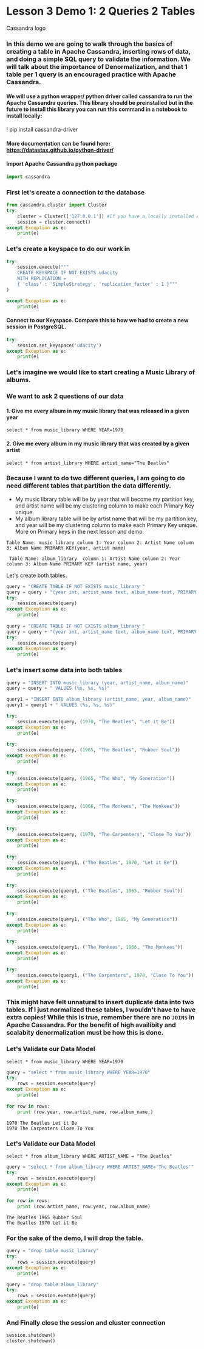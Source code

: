 # Lesson 3 Demo 1: 2 Queries 2 Tables

Cassandra logo

### In this demo we are going to walk through the basics of creating a table in Apache Cassandra, inserting rows of data, and doing a simple SQL query to validate the information. We will talk about the importance of Denormalization, and that 1 table per 1 query is an encouraged practice with Apache Cassandra. 

#### We will use a python wrapper/ python driver called cassandra to run the Apache Cassandra queries. This library should be preinstalled but in the future to install this library you can run this command in a notebook to install locally: 
! pip install cassandra-driver
#### More documentation can be found here:  https://datastax.github.io/python-driver/

#### Import Apache Cassandra python package


```python
import cassandra
```

### First let's create a connection to the database


```python
from cassandra.cluster import Cluster
try: 
    cluster = Cluster(['127.0.0.1']) #If you have a locally installed Apache Cassandra instance
    session = cluster.connect()
except Exception as e:
    print(e)
```

### Let's create a keyspace to do our work in 


```python
try:
    session.execute("""
    CREATE KEYSPACE IF NOT EXISTS udacity 
    WITH REPLICATION = 
    { 'class' : 'SimpleStrategy', 'replication_factor' : 1 }"""
)

except Exception as e:
    print(e)
```

#### Connect to our Keyspace. Compare this to how we had to create a new session in PostgreSQL.  


```python
try:
    session.set_keyspace('udacity')
except Exception as e:
    print(e)
```

### Let's imagine we would like to start creating a Music Library of albums. 

### We want to ask 2 questions of our data
#### 1. Give me every album in my music library that was released in a given year
`select * from music_library WHERE YEAR=1970`
#### 2. Give me every album in my music library that was created by a given artist  
`select * from artist_library WHERE artist_name="The Beatles"`


### Because I want to do two different queries, I am going to do need different tables that partition the data differently. 
* My music library table will be by year that will become my partition key, and artist name will be my clustering column to make each Primary Key unique. 
* My album library table will be by artist name that will be my partition key, and year will be my clustering column to make each Primary Key unique. More on Primary keys in the next lesson and demo. 

`Table Name: music_library
column 1: Year
column 2: Artist Name
column 3: Album Name
PRIMARY KEY(year, artist name)`


` Table Name: album_library 
column 1: Artist Name
column 2: Year
column 3: Album Name
PRIMARY KEY (artist name, year)`


Let's create both tables. 


```python
query = "CREATE TABLE IF NOT EXISTS music_library "
query = query + "(year int, artist_name text, album_name text, PRIMARY KEY (year, artist_name))"
try:
    session.execute(query)
except Exception as e:
    print(e)
    
query = "CREATE TABLE IF NOT EXISTS album_library "
query = query + "(year int, artist_name text, album_name text, PRIMARY KEY (artist_name,  year))"
try:
    session.execute(query)
except Exception as e:
    print(e)
```

### Let's insert some data into both tables


```python
query = "INSERT INTO music_library (year, artist_name, album_name)"
query = query + " VALUES (%s, %s, %s)"

query1 = "INSERT INTO album_library (artist_name, year, album_name)"
query1 = query1 + " VALUES (%s, %s, %s)"

try:
    session.execute(query, (1970, "The Beatles", "Let it Be"))
except Exception as e:
    print(e)
    
try:
    session.execute(query, (1965, "The Beatles", "Rubber Soul"))
except Exception as e:
    print(e)
    
try:
    session.execute(query, (1965, "The Who", "My Generation"))
except Exception as e:
    print(e)

try:
    session.execute(query, (1966, "The Monkees", "The Monkees"))
except Exception as e:
    print(e)

try:
    session.execute(query, (1970, "The Carpenters", "Close To You"))
except Exception as e:
    print(e)
    
try:
    session.execute(query1, ("The Beatles", 1970, "Let it Be"))
except Exception as e:
    print(e)
    
try:
    session.execute(query1, ("The Beatles", 1965, "Rubber Soul"))
except Exception as e:
    print(e)
    
try:
    session.execute(query1, ("The Who", 1965, "My Generation"))
except Exception as e:
    print(e)

try:
    session.execute(query1, ("The Monkees", 1966, "The Monkees"))
except Exception as e:
    print(e)

try:
    session.execute(query1, ("The Carpenters", 1970, "Close To You"))
except Exception as e:
    print(e)
```

### This might have felt unnatural to insert duplicate data into two tables. If I just normalized these tables, I wouldn't have to have extra copies! While this is true, remember there are no `JOINS` in Apache Cassandra. For the benefit of high availibity and scalabity denormalization must be how this is done. 


### Let's Validate our Data Model

`select * from music_library WHERE YEAR=1970`


```python
query = "select * from music_library WHERE YEAR=1970"
try:
    rows = session.execute(query)
except Exception as e:
    print(e)
    
for row in rows:
    print (row.year, row.artist_name, row.album_name,)
```

    1970 The Beatles Let it Be
    1970 The Carpenters Close To You


### Let's Validate our Data Model

`select * from album_library WHERE ARTIST_NAME = "The Beatles"`


```python
query = "select * from album_library WHERE ARTIST_NAME='The Beatles'"
try:
    rows = session.execute(query)
except Exception as e:
    print(e)
    
for row in rows:
    print (row.artist_name, row.year, row.album_name)
```

    The Beatles 1965 Rubber Soul
    The Beatles 1970 Let it Be


### For the sake of the demo, I will drop the table. 


```python
query = "drop table music_library"
try:
    rows = session.execute(query)
except Exception as e:
    print(e)

query = "drop table album_library"
try:
    rows = session.execute(query)
except Exception as e:
    print(e)
```

### And Finally close the session and cluster connection


```python
session.shutdown()
cluster.shutdown()
```


```python

```
